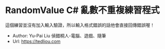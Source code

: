 # RandomValue C# 亂數不重複練習程式
這個練習並沒有加入輸入驗證，所以輸入格式錯誤的話他會直接回傳錯誤喔！
* Author: Yu-Pai Liu 偵錯桐人-電腦、遊戲、隨筆
* Url: <https://tedliou.com>


